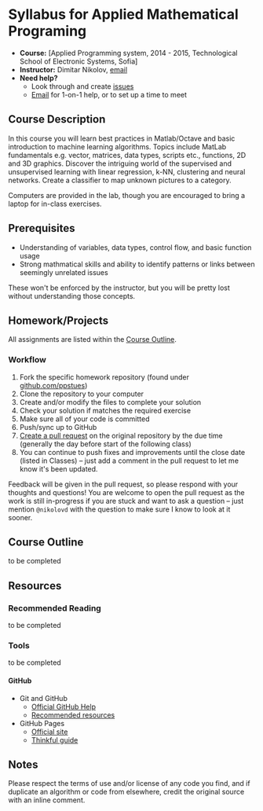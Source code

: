 # Syllabus for Applied Mathematical Programing

* **Course:** [Applied Programming system, 2014 - 2015, Technological School of Electronic Systems, Sofia]
* **Instructor:** Dimitar Nikolov, [email](mailto:dimitar.nikolov.tues@gmail.com)
* **Need help?**
   * Look through and create [issues](https://github.com/ppstues/syllabus/issues)
   * [Email](mailto:dimitar.nikolov.tues@gmail.com) for 1-on-1 help, or to set up a time to meet

## Course Description

In this course you will learn best practices in Matlab/Octave and basic introduction to machine learning algorithms. Topics include MatLab fundamentals e.g. vector, matrices, data types, scripts etc., functions, 2D and 3D graphics. Discover the intriguing world of the supervised and unsupervised learning with linear regression, k-NN, clustering and neural networks. Create a classifier to map unknown pictures to a category.

Computers are provided in the lab, though you are encouraged to bring a laptop for in-class exercises.

## Prerequisites

* Understanding of variables, data types, control flow, and basic function usage
* Strong mathmatical skills and ability to identify patterns or links between seemingly unrelated issues

These won't be enforced by the instructor, but you will be pretty lost without understanding those concepts.

## Homework/Projects

All assignments are listed within the [Course Outline](#course-outline).

### Workflow

1. Fork the specific homework repository (found under [github.com/ppstues](https://github.com/ppstues))
1. Clone the repository to your computer
1. Create and/or modify the files to complete your solution
1. Check your solution if matches the required exercise 
1. Make sure all of your code is committed
1. Push/sync up to GitHub
1. [Create a pull request](https://help.github.com/articles/creating-a-pull-request) on the original repository by the due time (generally the day before start of the following class)
1. You can continue to push fixes and improvements until the close date (listed in Classes) – just add a comment in the pull request to let me know it's been updated.

Feedback will be given in the pull request, so please respond with your thoughts and questions! You are welcome to open the pull request as the work is still in-progress if you are stuck and want to ask a question – just mention `@nikolovd` with the question to make sure I know to look at it sooner.

## Course Outline 

to be completed

## Resources

### Recommended Reading

to be completed

### Tools

to be completed

#### GitHub

* Git and GitHub
    * [Official GitHub Help](https://help.github.com/)
    * [Recommended resources](https://help.github.com/articles/what-are-other-good-resources-for-learning-git-and-github)
* GitHub Pages
    * [Official site](http://pages.github.com/)
    * [Thinkful guide](http://www.thinkful.com/learn/a-guide-to-using-github-pages/)

## Notes

Please respect the terms of use and/or license of any code you find, and if duplicate an algorithm or code from elsewhere, credit the original source with an inline comment.
